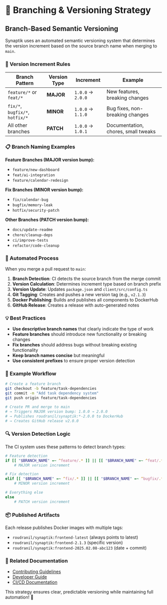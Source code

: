 # 🌿 Branching & Versioning Strategy

## Branch-Based Semantic Versioning

Synaptik uses an automated semantic versioning system that determines the version increment based on the source branch name when merging to `main`.

### 🔢 Version Increment Rules

| Branch Pattern | Version Type | Increment | Example |
|---------------|--------------|-----------|---------|
| `feature/*` or `feat/*` | **MAJOR** | `1.0.0` → `2.0.0` | New features, breaking changes |
| `fix/*`, `bugfix/*`, `hotfix/*` | **MINOR** | `1.0.0` → `1.1.0` | Bug fixes, non-breaking changes |
| All other branches | **PATCH** | `1.0.0` → `1.0.1` | Documentation, chores, small tweaks |

### 📋 Branch Naming Examples

**Feature Branches (MAJOR version bump):**
- `feature/new-dashboard`
- `feat/ai-integration`
- `feature/calendar-redesign`

**Fix Branches (MINOR version bump):**
- `fix/calendar-bug`
- `bugfix/memory-leak`
- `hotfix/security-patch`

**Other Branches (PATCH version bump):**
- `docs/update-readme`
- `chore/cleanup-deps`
- `ci/improve-tests`
- `refactor/code-cleanup`

### 🚀 Automated Process

When you merge a pull request to `main`:

1. **Branch Detection**: CI detects the source branch from the merge commit
2. **Version Calculation**: Determines increment type based on branch prefix
3. **Version Update**: Updates `package.json` and `client/src/config.ts`
4. **Git Tagging**: Creates and pushes a new version tag (e.g., `v2.1.3`)
5. **Docker Publishing**: Builds and publishes all components to DockerHub
6. **GitHub Release**: Creates a release with auto-generated notes

### 💡 Best Practices

- **Use descriptive branch names** that clearly indicate the type of work
- **Feature branches** should introduce new functionality or breaking changes
- **Fix branches** should address bugs without breaking existing functionality  
- **Keep branch names concise** but meaningful
- **Use consistent prefixes** to ensure proper version detection

### 🎯 Example Workflow

```bash
# Create a feature branch
git checkout -b feature/task-dependencies
git commit -m "Add task dependency system"
git push origin feature/task-dependencies

# Create PR and merge to main
# → Triggers MAJOR version bump: 1.0.0 → 2.0.0
# → Publishes roudranil/synaptik:*-2.0.0 to DockerHub
# → Creates GitHub release v2.0.0
```

### 🔍 Version Detection Logic

The CI system uses these patterns to detect branch types:

```bash
# Feature detection
if [[ "$BRANCH_NAME" =~ ^feature/.* ]] || [[ "$BRANCH_NAME" =~ ^feat/.* ]]; then
    # MAJOR version increment

# Fix detection  
elif [[ "$BRANCH_NAME" =~ ^fix/.* ]] || [[ "$BRANCH_NAME" =~ ^bugfix/.* ]] || [[ "$BRANCH_NAME" =~ ^hotfix/.* ]]; then
    # MINOR version increment

# Everything else
else
    # PATCH version increment
```

### 📦 Published Artifacts

Each release publishes Docker images with multiple tags:

- `roudranil/synaptik:frontend-latest` (always points to latest)
- `roudranil/synaptik:frontend-2.1.3` (specific version)
- `roudranil/synaptik:frontend-2025.02.08-abc123` (date + commit)

### 🔗 Related Documentation

- [Contributing Guidelines](../CONTRIBUTING.md)
- [Developer Guide](https://github.com/Dukeroyahl/Synaptik/wiki/Developer-Guide)
- [CI/CD Documentation](https://github.com/Dukeroyahl/Synaptik/wiki/CI-CD)

This strategy ensures clear, predictable versioning while maintaining full automation! 🎉